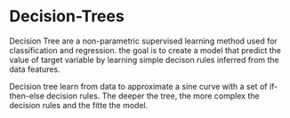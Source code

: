 # Decision-Trees

Decision Tree  are a non-parametric supervised learning method used for classification and regression. the goal is to create a model that predict the value of target variable by learning simple decison rules inferred from the data features.


Decision tree learn from data to approximate a sine curve with a set of if-then-else decision rules. The deeper the tree, the more complex the decision rules and the fitte the model.
